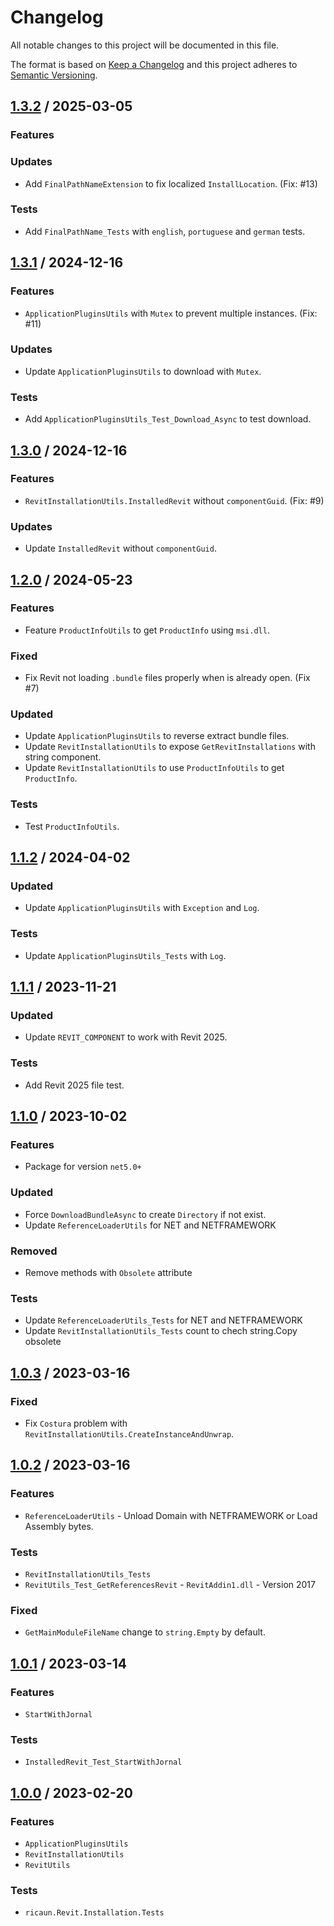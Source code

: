 # Changelog
All notable changes to this project will be documented in this file.

The format is based on [Keep a Changelog](http://keepachangelog.com/en/1.0.0/)
and this project adheres to [Semantic Versioning](http://semver.org/spec/v2.0.0.html).

## [1.3.2] / 2025-03-05
### Features
### Updates
- Add `FinalPathNameExtension` to fix localized `InstallLocation`. (Fix: #13)
### Tests
- Add `FinalPathName_Tests` with `english`, `portuguese` and `german` tests.

## [1.3.1] / 2024-12-16
### Features
- `ApplicationPluginsUtils` with `Mutex` to prevent multiple instances. (Fix: #11)
### Updates
- Update `ApplicationPluginsUtils` to download with `Mutex`.
### Tests
- Add `ApplicationPluginsUtils_Test_Download_Async` to test download.

## [1.3.0] / 2024-12-16
### Features
- `RevitInstallationUtils.InstalledRevit` without `componentGuid`. (Fix: #9)
### Updates
- Update `InstalledRevit` without `componentGuid`.

## [1.2.0] / 2024-05-23
### Features
- Feature `ProductInfoUtils` to get `ProductInfo` using `msi.dll`.
### Fixed
- Fix Revit not loading `.bundle` files properly when is already open. (Fix #7)
### Updated
- Update `ApplicationPluginsUtils` to reverse extract bundle files.
- Update `RevitInstallationUtils` to expose `GetRevitInstallations` with string component.
- Update `RevitInstallationUtils` to use `ProductInfoUtils` to get `ProductInfo`.
### Tests
- Test `ProductInfoUtils`.

## [1.1.2] / 2024-04-02
### Updated
- Update `ApplicationPluginsUtils` with `Exception` and `Log`.
### Tests
- Update `ApplicationPluginsUtils_Tests` with `Log`.

## [1.1.1] / 2023-11-21
### Updated
- Update `REVIT_COMPONENT` to work with Revit 2025.
### Tests
- Add Revit 2025 file test.

## [1.1.0] / 2023-10-02
### Features
- Package for version `net5.0+`
### Updated
- Force `DownloadBundleAsync` to create `Directory` if not exist.
- Update `ReferenceLoaderUtils` for NET and NETFRAMEWORK
### Removed
- Remove methods with `Obsolete` attribute
### Tests
- Update `ReferenceLoaderUtils_Tests` for NET and NETFRAMEWORK
- Update `RevitInstallationUtils_Tests` count to chech string.Copy obsolete

## [1.0.3] / 2023-03-16
### Fixed
- Fix `Costura` problem with `RevitInstallationUtils.CreateInstanceAndUnwrap`.

## [1.0.2] / 2023-03-16
### Features
- `ReferenceLoaderUtils` - Unload Domain with NETFRAMEWORK or Load Assembly bytes.
### Tests
- `RevitInstallationUtils_Tests`
- `RevitUtils_Test_GetReferencesRevit` - `RevitAddin1.dll` - Version 2017
### Fixed
- `GetMainModuleFileName` change to `string.Empty` by default.

## [1.0.1] / 2023-03-14
### Features
- `StartWithJornal`
### Tests
- `InstalledRevit_Test_StartWithJornal`

## [1.0.0] / 2023-02-20
### Features
- `ApplicationPluginsUtils`
- `RevitInstallationUtils`
- `RevitUtils`
### Tests
- `ricaun.Revit.Installation.Tests`

[vNext]: ../../compare/1.0.0...HEAD
[1.3.2]: ../../compare/1.3.1...1.3.2
[1.3.1]: ../../compare/1.3.0...1.3.1
[1.3.0]: ../../compare/1.2.0...1.3.0
[1.2.0]: ../../compare/1.1.2...1.2.0
[1.1.2]: ../../compare/1.1.1...1.1.2
[1.1.1]: ../../compare/1.1.0...1.1.1
[1.1.0]: ../../compare/1.0.3...1.1.0
[1.0.3]: ../../compare/1.0.2...1.0.3
[1.0.2]: ../../compare/1.0.1...1.0.2
[1.0.1]: ../../compare/1.0.0...1.0.1
[1.0.0]: ../../compare/1.0.0